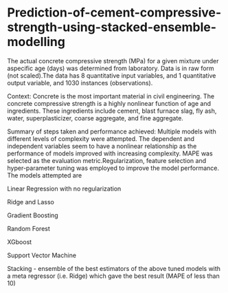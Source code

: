 # Prediction-of-cement-compressive-strength-using-stacked-ensemble-modelling
The actual concrete compressive strength (MPa) for a given mixture under aspecific age (days) was determined from laboratory. Data is in raw form (not scaled).The data has 8 quantitative input variables, and 1 quantitative output variable, and 1030 instances (observations).

Context:
Concrete is the most important material in civil engineering. The concrete compressive strength is a highly nonlinear function of age and ingredients. These ingredients include cement, blast furnace slag, fly ash, water, superplasticizer, coarse aggregate, and fine aggregate. 

Summary of steps taken and performance achieved:
Multiple models with different levels of complexity were attempted. The dependent and independent variables seem to have a nonlinear relationship as the performance of models improved with increasing complexity. MAPE was selected as the evaluation metric.Regularization, feature selection and hyper-parameter tuning was employed to improve the model performance. The models attempted are

Linear Regression with no regularization

Ridge and Lasso

Gradient Boosting

Random Forest

XGboost

Support Vector Machine

Stacking - ensemble of the best estimators of the above tuned models with a meta regressor (i.e. Ridge) which gave the best result (MAPE of less than 10)
